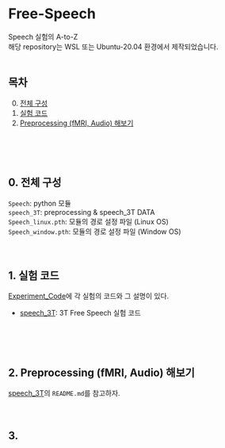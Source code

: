 # Free-Speech
Speech 실험의 A-to-Z\
해당 repository는 WSL 또는 Ubuntu-20.04 환경에서 제작되었습니다. 
<br/>
<br/>

## 목차
0. [전체 구성](##-0.-전체-구성)
1. [실험 코드](##-1.-실험-코드)
2. [Preprocessing (fMRI, Audio) 해보기](##-2.-Preprocessing-(fMRI,-Audio)-해보기)

<br/>
<br/>
<br/>

## 0. 전체 구성
`Speech`: python 모듈\
`speech_3T`: preprocessing & speech_3T DATA\
`Speech_linux.pth`: 모듈의 경로 설정 파일 (Linux OS)\
`Speech_window.pth`: 모듈의 경로 설정 파일 (Window OS)
<br/>
<br/>
<br/>

## 1. 실험 코드
[Experiment_Code](Experiment_Code)에 각 실험의 코드와 그 설명이 있다.
- [speech_3T](Experiment_Code/speech_3T): 3T Free Speech 실험 코드
<br/>
<br/>
<br/>

## 2. Preprocessing (fMRI, Audio) 해보기
[speech_3T](speech_3T)의 `README.md`를 참고하자.
<br/>
<br/>
<br/>

## 3. 